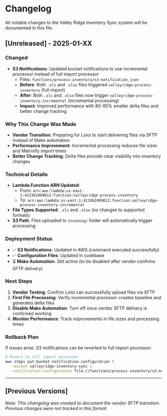 # Changelog

All notable changes to the Valley Ridge Inventory Sync system will be documented in this file.

## [Unreleased] - 2025-01-XX

### Changed
- **S3 Notifications**: Updated bucket notifications to use incremental processor instead of full import processor
  - Files: `functions/process-inventory/s3-notification.json`
  - **Before**: Both `.xls` and `.xlsx` files triggered `valleyridge-process-inventory` (full import)
  - **After**: Both `.xls` and `.xlsx` files now trigger `valleyridge-process-inventory-incremental` (incremental processing)
  - **Impact**: Improved performance with 80-95% smaller delta files and better change tracking

### Why This Change Was Made
- **Vendor Transition**: Preparing for Loloi to start delivering files via SFTP instead of Make automation
- **Performance Improvement**: Incremental processing reduces file sizes and Matrixify import times
- **Better Change Tracking**: Delta files provide clear visibility into inventory changes

### Technical Details
- **Lambda Function ARN Updated**: 
  - From: `arn:aws:lambda:us-east-1:413362489612:function:valleyridge-process-inventory`
  - To: `arn:aws:lambda:us-east-1:413362489612:function:valleyridge-process-inventory-incremental`
- **File Types Supported**: `.xls` and `.xlsx` (no changes to supported formats)
- **S3 Path**: Files uploaded to `incoming/` folder will automatically trigger processing

### Deployment Status
- ✅ **S3 Notifications**: Updated in AWS (command executed successfully)
- ✅ **Configuration Files**: Updated in codebase
- ⏳ **Make Automation**: Still active (to be disabled after vendor confirms SFTP delivery)

### Next Steps
1. **Vendor Testing**: Confirm Loloi can successfully upload files via SFTP
2. **First File Processing**: Verify incremental processor creates baseline and generates delta files
3. **Disable Make Automation**: Turn off once vendor SFTP delivery is confirmed working
4. **Monitor Performance**: Track improvements in file sizes and processing times

### Rollback Plan
If issues arise, S3 notifications can be reverted to full import processor:
```bash
# Revert to full import processor
aws s3api put-bucket-notification-configuration \
  --bucket valleyridge-inventory-sync \
  --notification-configuration file://functions/process-inventory/s3-notification-full-import.json
```

---

## [Previous Versions]
*Note: This changelog was created to document the vendor SFTP transition. Previous changes were not tracked in this format.*
